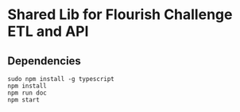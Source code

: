# Shared Lib for Flourish Challenge ETL and API

## Dependencies

```
sudo npm install -g typescript
npm install
npm run doc
npm start
```